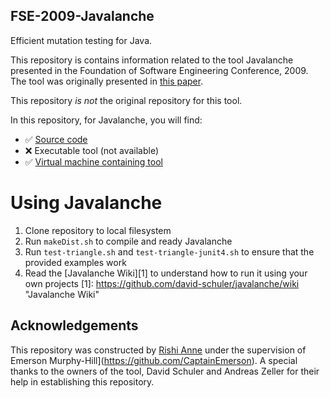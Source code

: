 ## FSE-2009-Javalanche
Efficient mutation testing for Java.

This repository is contains information related to the tool Javalanche presented in the  Foundation of Software Engineering Conference, 2009. The tool was originally presented in [this paper](https://www.st.cs.uni-saarland.de/publications/details/schuler-fse-2009/).

This repository _is not_ the original repository for this tool. 

In this repository, for Javalanche, you will find:
* :white_check_mark: [Source code](https://github.com/david-schuler/javalanche/)
* :x: Executable tool (not available)
* :white_check_mark: [Virtual machine containing tool](https://drive.google.com/a/ncsu.edu/file/d/0BzcJHNbG1XQGRFUtZjNSZDhPdmM/view?usp=sharing)

# Using Javalanche
1. Clone repository to local filesystem
2. Run `makeDist.sh` to compile and ready Javalanche
3. Run `test-triangle.sh` and `test-triangle-junit4.sh` to ensure that the provided examples work
4. Read the [Javalanche Wiki][1] to understand how to run it using your own projects
[1]: https://github.com/david-schuler/javalanche/wiki "Javalanche Wiki"

## Acknowledgements
This repository was constructed by [Rishi Anne](https://github.com/rishielnino) under the supervision of Emerson Murphy-Hill](https://github.com/CaptainEmerson). A special thanks to the owners of the tool, David Schuler and Andreas Zeller for their help in establishing this repository.


